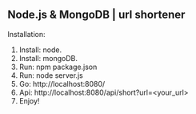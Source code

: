 ## Node.js & MongoDB | url shortener

Installation:

1) Install: node.  
2) Install: mongoDB.   
3) Run: npm package.json   
4) Run: node server.js  
5) Go: http://localhost:8080/   
6) Api: http://localhost:8080/api/short?url=<your_url>   
7) Enjoy!   

